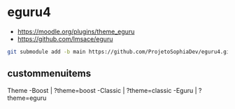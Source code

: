 # eguru4
- https://moodle.org/plugins/theme_eguru
- https://github.com/lmsace/eguru

```bash
git submodule add -b main https://github.com/ProjetoSophiaDev/eguru4.git theme/eguru
```


## custommenuitems

Theme
-Boost | ?theme=boost
-Classic | ?theme=classic
-Eguru | ?theme=eguru
